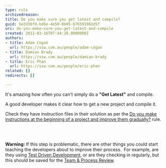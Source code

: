 ```yaml
---
type: rule
archivedreason: 
title: Do you make sure you get latest and compile?
guid: be2d36fd-bd6e-4e50-8b05-b76591961d5f
uri: do-you-make-sure-you-get-latest-and-compile
created: 2012-03-16T07:44:28.0000000Z
authors:
- title: Adam Cogan
  url: https://ssw.com.au/people/adam-cogan
- title: Damian Brady
  url: https://ssw.com.au/people/damian-brady
- title: Eric Phan
  url: https://ssw.com.au/people/eric-phan
related: []
redirects: []

---
```



<p>It's amazing how often you can't simply do a <strong>&quot;</strong><strong>Get Latest&quot;</strong> and compile.</p>
<p>​A good developer makes it clear how to get a new project and compile it.</p>
<p>Check they have instruction files in their solution as per the <a href="/SoftwareDevelopment/RulesToBetterDotNETProjects/Pages/DoYouMakeInstructions.aspx">Do you make instructions at the beginning of a project and improve them gradually?</a> rule.</p>
<br><excerpt class='endintro'></excerpt><br>
<p><strong>Warning&#58;</strong> If this step is problematic, there are other things you could start teaching&#160;the developers about to improve their process.&#160; For example, are they using <a href="/TFS/RulesToBetterVersionControlwithTFS(AKASourceControl)/Pages/TestDrivenProcess.aspx">Test Driven Development</a>, or are they checking in regularly, but this should be saved for the <a href="http&#58;//www.ssw.com.au/ssw/Consulting/SoftwareAudit.aspx">Team&#160;&amp;&#160;Process Review</a>.&#160;</p>


